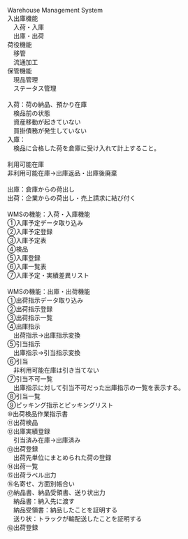 Warehouse Management System
<br>
入出庫機能<br>
　入荷・入庫<br>
　出庫・出荷<br>
荷役機能<br>
　移管<br>
　流通加工<br>
保管機能<br>
　現品管理<br>
　ステータス管理<br>
<br>
入荷：荷の納品、預かり在庫<br>
　検品前の状態<br>
　資産移動が起きていない<br>
　買掛債務が発生していない<br>
入庫：<br>
　検品に合格した荷を倉庫に受け入れて計上すること。<br>
<br>
利用可能在庫<br>
非利用可能在庫→出庫返品・出庫後廃棄<br>
<br>
出庫：倉庫からの荷出し<br>
出荷：企業からの荷出し・売上請求に結び付く<br>
<br>
WMSの機能：入荷・入庫機能<br>
①入庫予定データ取り込み<br>
➁入庫予定登録<br>
③入庫予定表<br>
④検品<br>
⑤入庫登録<br>
⑥入庫一覧表<br>
⑦入庫予定・実績差異リスト<br>
<br>
WMSの機能：出庫・出荷機能<br>
①出荷指示データ取り込み<br>
➁出荷指示登録<br>
③出荷指示一覧<br>
④出庫指示<br>
　出荷指示→出庫指示変換<br>
⑤引当指示<br>
　出庫指示→引当指示変換<br>
⑥引当<br>
　非利用可能在庫は引き当てない<br>
⑦引当不可一覧<br>
　出庫指示に対して引当不可だった出庫指示の一覧を表示する。<br>
⑧引当一覧<br>
⑨ピッキング指示とピッキングリスト<br>
⑩出荷検品作業指示書<br>
⑪出荷検品<br>
⑫出庫実績登録<br>
　引当済み在庫→出庫済み<br>
⑬出荷登録<br>
　出荷先単位にまとめられた荷の登録<br>
⑭出荷一覧<br>
⑮出荷ラベル出力<br>
⑯名寄せ、方面別帳合い<br>
⑰納品書、納品受領書、送り状出力<br>
　納品書：納入先に渡す<br>
　納品受領書：納品したことを証明する<br>
　送り状：トラックが輸配送したことを証明する<br>
⑱出荷登録<br>
